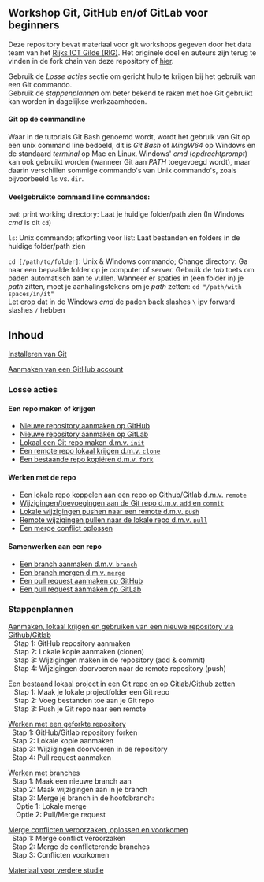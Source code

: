 ## Workshop Git, GitHub en/of GitLab voor beginners
Deze repository bevat materiaal voor git workshops gegeven door het data team van het [Rijks ICT Gilde (RIG)](https://www.ubrijk.nl/service/rijks-ict-gilde). Het originele doel en auteurs zijn terug te vinden in de fork chain van deze repository of [hier](https://github.com/KennisnetwerkDataScience/git-en-github-workshop). 

Gebruik de *Losse acties* sectie om gericht hulp te krijgen bij het gebruik van een Git commando.    
Gebruik de *stappenplannen* om beter bekend te raken met hoe Git gebruikt kan worden in dagelijkse werkzaamheden.    

#### Git op de commandline
Waar in de tutorials Git Bash genoemd wordt, wordt het gebruik van Git op een unix command line bedoeld, dit is *Git Bash* of *MingW64* op Windows en de standaard 
*terminal* op Mac en Linux. Windows' *cmd* (*opdrachtprompt*) kan ook gebruikt worden (wanneer Git aan *PATH* toegevoegd wordt), 
maar daarin verschillen sommige commando's van Unix commando's, zoals bijvoorbeeld `ls` vs. `dir`. 

#### Veelgebruikte command line commandos:  
`pwd`: print working directory: Laat je huidige folder/path zien (In Windows *cmd* is dit `cd`)    

`ls`: Unix commando; afkorting voor list: Laat bestanden en folders in de huidige folder/path zien  

`cd [/path/to/folder]`: Unix & Windows commando; Change directory: Ga naar een bepaalde folder op je computer of server. 
Gebruik de *tab* toets om paden automatisch aan te vullen.
Wanneer er spaties in (een folder in) je *path* zitten, moet je aanhalingstekens om je *path* zetten: `cd "/path/with spaces/in/it"`    
Let erop dat in de Windows *cmd* de paden back slashes `\` ipv forward slashes `/` hebben 

## Inhoud
[Installeren van Git](1-installeren-van-git.md)  

[Aanmaken van een GitHub account](2-aanmaken-van-een-github-account.md)  


### Losse acties
#### Een repo maken of krijgen
- [Nieuwe repository aanmaken op GitHub](git_commando_instructions/aanmaken-nieuwe-repo-github.md)   
- [Nieuwe repository aanmaken op GitLab](git_commando_instructions/aanmaken-nieuwe-repo-gitlab.md) 
- [Lokaal een Git repo maken d.m.v. `init`](git_commando_instructions/lokale-git-init.md)  
- [Een remote repo lokaal krijgen d.m.v. `clone`](git_commando_instructions/git-clone-repository.md)
- [Een bestaande repo kopiëren d.m.v. `fork`](git_commando_instructions/fork-repository.md)
    
#### Werken met de repo  
- [Een lokale repo koppelen aan een repo op Github/Gitlab d.m.v. `remote`](git_commando_instructions/git-add-remotes.md)
- [Wijzigingen/toevoegingen aan de Git repo d.m.v. `add` en `commit`](git_commando_instructions/git-add-and-commit-files.md)   
- [Lokale wijzigingen pushen naar een remote d.m.v. `push`](git_commando_instructions/git-push-naar-remote-repo.md)
- [Remote wijzigingen pullen naar de lokale repo d.m.v. `pull`](git_commando_instructions/git-pull-from-remote.md)
- [Een merge conflict oplossen](git_commando_instructions/git-merge-conflict.md)

#### Samenwerken aan een repo
- [Een branch aanmaken d.m.v. `branch`](git_commando_instructions/git-branch.md)
- [Een branch mergen d.m.v. `merge`](git_commando_instructions/git-merge-branch.md)
- [Een pull request aanmaken op GitHub](git_commando_instructions/github-pull-request.md)
- [Een pull request aanmaken op GitLab](git_commando_instructions/gitlab-pull-request.md)


### Stappenplannen
[Aanmaken, lokaal krijgen en gebruiken van een nieuwe repository via Github/Gitlab](3-remote-aanmaken-van-een-nieuwe-repository.md)  
&nbsp;&nbsp; Stap 1: GitHub repository aanmaken    
&nbsp;&nbsp; Stap 2: Lokale kopie aanmaken (clonen)     
&nbsp;&nbsp; Stap 3: Wijzigingen maken in de repository (add & commit)     
&nbsp;&nbsp; Stap 4: Wijzigingen doorvoeren naar de remote repository (push)     

[Een bestaand lokaal project in een Git repo en op Gitlab/Github zetten](4-pushen-van-een-bestaand-lokaal-project.md)   
&nbsp;&nbsp; Stap 1: Maak je lokale projectfolder een Git repo        
&nbsp;&nbsp; Stap 2: Voeg bestanden toe aan je Git repo     
&nbsp;&nbsp; Stap 3: Push je Git repo naar een remote     

[Werken met een geforkte repository](5-werken-met-een-geforkte-repo.md)  
&nbsp;&nbsp;Stap 1: GitHub/Gitlab repository forken     
&nbsp;&nbsp;Stap 2: Lokale kopie aanmaken    
&nbsp;&nbsp;Stap 3: Wijzigingen doorvoeren in de repository  
&nbsp;&nbsp;Stap 4: Pull request aanmaken    

[Werken met branches](./6-werken-met-een-branch.md)     
&nbsp;&nbsp;Stap 1: Maak een nieuwe branch aan     
&nbsp;&nbsp;Stap 2: Maak wijzigingen aan in je branch     
&nbsp;&nbsp;Stap 3: Merge je branch in de hoofdbranch:     
&nbsp;&nbsp;&nbsp;&nbsp;Optie 1: Lokale merge    
&nbsp;&nbsp;&nbsp;&nbsp;Optie 2: Pull/Merge request    


[Merge conflicten veroorzaken, oplossen en voorkomen](7-conflicten-oplossen-en-voorkomen.md)  
&nbsp;&nbsp;Stap 1: Merge conflict veroorzaken  
&nbsp;&nbsp;Stap 2: Merge de conflicterende branches    
&nbsp;&nbsp;Stap 3: Conflicten voorkomen    

[Materiaal voor verdere studie](8-materiaal-voor-verdere-studie.md)  



